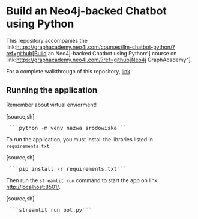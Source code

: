# Build an Neo4j-backed Chatbot using Python

This repository accompanies the link:https://graphacademy.neo4j.com/courses/llm-chatbot-python/?ref=github[Build an Neo4j-backed Chatbot using Python^] course on link:https://graphacademy.neo4j.com/?ref=github[Neo4j GraphAcademy^].

For a complete walkthrough of this repository, [link](https://graphacademy.neo4j.com/courses/llm-chatbot-python/)


## Running the application

Remember about virtual enviorment! 

[source,sh]
<pre> ```python -m venv nazwa_srodowiska```</pre>
To run the application, you must install the libraries listed in `requirements.txt`.

[source,sh]
<pre> ```pip install -r requirements.txt```</pre>  

Then run the `streamlit run` command to start the app on link: [http://localhost:8501/](http://localhost:8501/).

[source,sh]
<pre> ```streamlit run bot.py```</pre>
